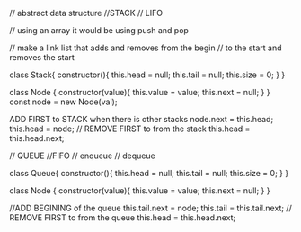 
// abstract data structure
//STACK
// LIFO

// using an array it would be using push and pop

// make a link list that adds and removes from the begin
// to the start and removes the start

class Stack{
  constructor(){
    this.head = null;
    this.tail =  null;
    this.size = 0;
  }
}

class Node {
    constructor(value){
      this.value = value;
      this.next = null;
    }
}
const node = new Node(val);

ADD FIRST to STACK when there is other stacks
node.next = this.head;
this.head = node;
// REMOVE FIRST to from the stack
this.head = this.head.next;





// QUEUE
//FIFO
// enqueue
// dequeue


class Queue{
  constructor(){
    this.head = null;
    this.tail =  null;
    this.size = 0;
  }
}

class Node {
    constructor(value){
      this.value = value;
      this.next = null;
    }
}

//ADD BEGINING of the queue
this.tail.next = node;
this.tail = this.tail.next;
// REMOVE FIRST to from the queue
this.head = this.head.next;
